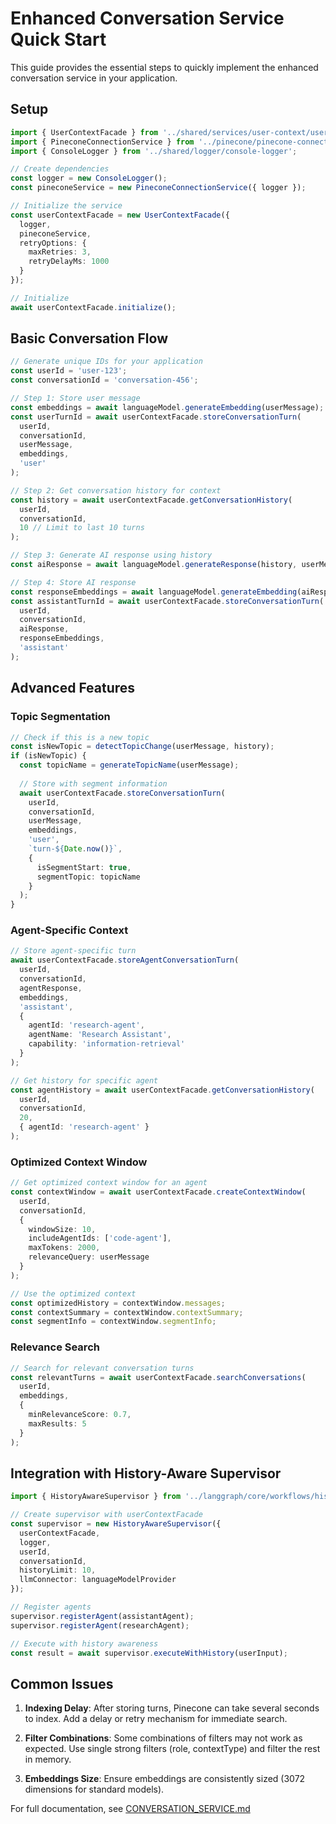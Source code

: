 # Enhanced Conversation Service Quick Start

This guide provides the essential steps to quickly implement the enhanced conversation service in your application.

## Setup

```typescript
import { UserContextFacade } from '../shared/services/user-context/user-context.facade';
import { PineconeConnectionService } from '../pinecone/pinecone-connection.service';
import { ConsoleLogger } from '../shared/logger/console-logger';

// Create dependencies
const logger = new ConsoleLogger();
const pineconeService = new PineconeConnectionService({ logger });

// Initialize the service
const userContextFacade = new UserContextFacade({
  logger,
  pineconeService,
  retryOptions: {
    maxRetries: 3,
    retryDelayMs: 1000
  }
});

// Initialize
await userContextFacade.initialize();
```

## Basic Conversation Flow

```typescript
// Generate unique IDs for your application
const userId = 'user-123';
const conversationId = 'conversation-456';

// Step 1: Store user message
const embeddings = await languageModel.generateEmbedding(userMessage);
const userTurnId = await userContextFacade.storeConversationTurn(
  userId,
  conversationId,
  userMessage,
  embeddings,
  'user'
);

// Step 2: Get conversation history for context
const history = await userContextFacade.getConversationHistory(
  userId,
  conversationId,
  10 // Limit to last 10 turns
);

// Step 3: Generate AI response using history
const aiResponse = await languageModel.generateResponse(history, userMessage);

// Step 4: Store AI response
const responseEmbeddings = await languageModel.generateEmbedding(aiResponse);
const assistantTurnId = await userContextFacade.storeConversationTurn(
  userId,
  conversationId,
  aiResponse,
  responseEmbeddings,
  'assistant'
);
```

## Advanced Features

### Topic Segmentation

```typescript
// Check if this is a new topic
const isNewTopic = detectTopicChange(userMessage, history);
if (isNewTopic) {
  const topicName = generateTopicName(userMessage);
  
  // Store with segment information
  await userContextFacade.storeConversationTurn(
    userId,
    conversationId,
    userMessage,
    embeddings,
    'user',
    `turn-${Date.now()}`,
    {
      isSegmentStart: true,
      segmentTopic: topicName
    }
  );
}
```

### Agent-Specific Context

```typescript
// Store agent-specific turn
await userContextFacade.storeAgentConversationTurn(
  userId,
  conversationId,
  agentResponse,
  embeddings,
  'assistant',
  {
    agentId: 'research-agent',
    agentName: 'Research Assistant',
    capability: 'information-retrieval'
  }
);

// Get history for specific agent
const agentHistory = await userContextFacade.getConversationHistory(
  userId,
  conversationId,
  20,
  { agentId: 'research-agent' }
);
```

### Optimized Context Window

```typescript
// Get optimized context window for an agent
const contextWindow = await userContextFacade.createContextWindow(
  userId,
  conversationId,
  {
    windowSize: 10,
    includeAgentIds: ['code-agent'],
    maxTokens: 2000,
    relevanceQuery: userMessage
  }
);

// Use the optimized context
const optimizedHistory = contextWindow.messages;
const contextSummary = contextWindow.contextSummary;
const segmentInfo = contextWindow.segmentInfo;
```

### Relevance Search

```typescript
// Search for relevant conversation turns
const relevantTurns = await userContextFacade.searchConversations(
  userId,
  embeddings,
  {
    minRelevanceScore: 0.7,
    maxResults: 5
  }
);
```

## Integration with History-Aware Supervisor

```typescript
import { HistoryAwareSupervisor } from '../langgraph/core/workflows/history-aware-supervisor';

// Create supervisor with userContextFacade
const supervisor = new HistoryAwareSupervisor({
  userContextFacade,
  logger,
  userId,
  conversationId,
  historyLimit: 10,
  llmConnector: languageModelProvider
});

// Register agents
supervisor.registerAgent(assistantAgent);
supervisor.registerAgent(researchAgent);

// Execute with history awareness
const result = await supervisor.executeWithHistory(userInput);
```

## Common Issues

1. **Indexing Delay**: After storing turns, Pinecone can take several seconds to index. Add a delay or retry mechanism for immediate search.

2. **Filter Combinations**: Some combinations of filters may not work as expected. Use single strong filters (role, contextType) and filter the rest in memory.

3. **Embeddings Size**: Ensure embeddings are consistently sized (3072 dimensions for standard models).

For full documentation, see [CONVERSATION_SERVICE.md](./CONVERSATION_SERVICE.md) 
